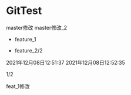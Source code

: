 # GitTest
master修改
master修改_2

- feature_1

- feature_2/2

2021年12月08日12:51:37
2021年12月08日12:52:35

1/2

feat_1修改